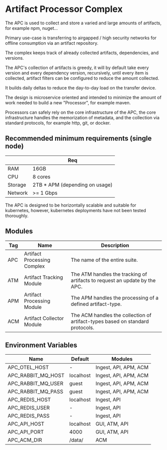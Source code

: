 # Artifact Processor Complex

The APC is used to collect and store a varied and large amounts of artifacts, for example npm, nuget...

Primary use-case is transferring to airgapped / high security networks for offline consumption via an artifact repository.

The complex keeps track of already collected artifacts, dependencies, and versions.

The APC's collection of artifacts is greedy, it will by default take every version and every dependency version, recursively, 
until every item is collected, artifact filters can be configured to reduce the amount collected.

It builds daily deltas to reduce the day-to-day load on the transfer device.

The design is microservice oriented and intended to minimize the amount of work needed to build a new "Processor", for example maven.

Processors can safely rely on the core infrastructure of the APC, the core infrastructure handles the memorization of metadata, 
and the collection via standard protocols, for example http, git, or docker.

## Recommended minimum requirements (single node)
|     | Req                                 |
|-----|-------------------------------------|
| RAM | 16GB                                |
| CPU | 8 cores                             |
| Storage | 2TB * APM (depending on usage)  |
| Network | >= 1 Gbps                       |

The APC is designed to be horizontally scalable and suitable for kubernetes, however, kubernetes deployments have not been tested thoroughly.


## Modules
| Tag | Name                        | Description                                                                   |
|-----|-----------------------------|-------------------------------------------------------------------------------|
| APC | Artifact Processing Complex | The name of the entire suite.                                                 |
| ATM | Artifact Tracking Module    | The ATM handles the tracking of artifacts to request an update by the APC.    |
| APM | Artifact Processing Module  | The APM handles the processing of a defined artifact-type.                    |
| ACM | Artifact Collector Module   | The ACM handles the collection of artifact-types based on standard protocols. |

## Environment Variables
| Name               | Default   | Modules               |
|--------------------|-----------|-----------------------|
| APC_OTEL_HOST      | -         | Ingest, API, APM, ACM |
| APC_RABBIT_MQ_HOST | localhost | Ingest, API, APM, ACM |
| APC_RABBIT_MQ_USER | guest     | Ingest, API, APM, ACM |
| APC_RABBIT_MQ_PASS | guest     | Ingest, API, APM, ACM |
| APC_REDIS_HOST     | localhost | Ingest, API           |
| APC_REDIS_USER     | -         | Ingest, API           |
| APC_REDIS_PASS     | -         | Ingest, API           |
| APC_API_HOST       | localhost | GUI, ATM, API         |
| APC_API_PORT       | 4000      | GUI, ATM, API         |
| APC_ACM_DIR        | /data/    | ACM                   |
